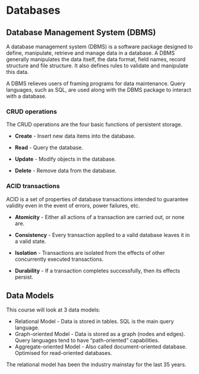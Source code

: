 # Databases

## Database Management System (DBMS)

A database management system (DBMS) is a software package designed to define, manipulate, retrieve and manage data in a database. A DBMS generally manipulates the data itself, the data format, field names, record structure and file structure. It also defines rules to validate and manipulate this data.

A DBMS relieves users of framing programs for data maintenance. Query languages, such as SQL, are used along with the DBMS package to interact with a database.

### CRUD operations

The CRUD operations are the four basic functions of persistent storage.

- **Create** - Insert new data items into the database.

- **Read** - Query the database.

- **Update** - Modify objects in the database.

- **Delete** - Remove data from the database.

### ACID transactions

ACID is a set of properties of database transactions intended to guarantee validity even in the event of errors, power failures, etc.

- **Atomicity** - Either all actions of a transaction are carried out, or none are.

- **Consistency** - Every transaction applied to a valid database leaves it in a valid state.

- **Isolation** - Transactions are isolated from the effects of other concurrently executed transactions.

- **Durability** - If a transaction completes successfully, then its effects persist.

## Data Models

This course will look at 3 data models:

- Relational Model - Data is stored in tables. SQL is the main query language.
- Graph-oriented Model - Data is stored as a graph (nodes and edges). Query languages tend to have “path-oriented” capabilities.
- Aggregate-oriented Model - Also called document-oriented database. Optimised for read-oriented databases.

The relational model has been the industry mainstay for the last 35 years.
